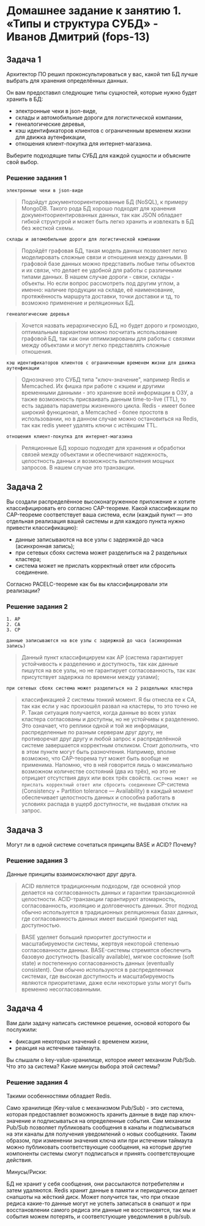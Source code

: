 # Домашнее задание к занятию 1. «Типы и структура СУБД» - Иванов Дмитрий (fops-13)

## Задача 1

Архитектор ПО решил проконсультироваться у вас, какой тип БД 
лучше выбрать для хранения определённых данных.

Он вам предоставил следующие типы сущностей, которые нужно будет хранить в БД:

- электронные чеки в json-виде,
- склады и автомобильные дороги для логистической компании,
- генеалогические деревья,
- кэш идентификаторов клиентов с ограниченным временем жизни для движка аутенфикации,
- отношения клиент-покупка для интернет-магазина.

Выберите подходящие типы СУБД для каждой сущности и объясните свой выбор.

### Решение задания 1

`электронные чеки в json-виде`
> Подойдут документоориентированные БД (NoSQL), к примеру MongoDB. Такого рода БД хорошо подходят для хранения документоориентированных данных, так как JSON обладает гибкой структурой и может быть легко хранить и извлекать в БД без жесткой схемы.

`склады и автомобильные дороги для логистической компании`
> Подойдёт графовая БД, такая модель данных позволяет легко моделировать сложные связи и отношения между данными. В графовой базе данных можно представить любые типы объектов и их связи, что делает ее удобной для работы с различными типами данных. В нашем случае дороги - связи, склады - объекты. Но если вопрос рассмотреть под другим углом, а именно: наличие продукции на складе, её наименование, протяжённость маршрута доставки, точки доставки и тд, то возможно применение и реляционных БД.

`генеалогические деревья`
> Хочется назвать иерархическую БД, но будет дорого и громоздко, оптимальным вариантом можно посчитать использование графовой БД, так как они оптимизированы для работы с связями между объектами и могут легко представлять сложные отношения. 

`кэш идентификаторов клиентов с ограниченным временем жизни для движка аутенфикации`
> Однозначно это СУБД типа "ключ-значение", например Redis и Memcached. Их фишка при работе с кэшем и другими временными данными - это хранение всей информации в ОЗУ, а также возможность присваивать данным time-to-live (TTL), то есть задавать параметры жизненного цикла. 
> Redis - имеет более широкий функционал, а Memcached - более простотв в использовании, но в данном случае можно остановиться на Redis, так как redis умеет удалять ключи с истёкшим TTL.

`отношения клиент-покупка для интернет-магазина`
> Реляционные БД хорошо подходят для хранения и обработки связей между объектами и обеспечивают надежность, целостность данных и возможность выполнения мощных запросов. В нашем случае это транзакции.


## Задача 2

Вы создали распределённое высоконагруженное приложение и хотите классифицировать его согласно 
CAP-теореме. Какой классификации по CAP-теореме соответствует ваша система, если 
(каждый пункт — это отдельная реализация вашей системы и для каждого пункта нужно привести классификацию):

- данные записываются на все узлы с задержкой до часа (асинхронная запись);
- при сетевых сбоях система может разделиться на 2 раздельных кластера;
- система может не прислать корректный ответ или сбросить соединение.

Согласно PACELC-теореме как бы вы классифицировали эти реализации?


### Решение задания 2


```
1. AP
2. CA
3. CP
```

`данные записываются на все узлы с задержкой до часа (асинхронная запись)` 
> Данный пункт классифицируем как AP (система гарантирует устойчивость к разделению и доступность, так как данные пишутся на все узлы, но не гарантирует согласованность, так как присутствует задержка по времени между узлами);

`при сетевых сбоях система может разделиться на 2 раздельных кластера`
> классификацией 2 системы тонкий момент. Я бы отнесла ее к CA, так как если у нас произошёл развал на кластеры, то это точно не P. Такая ситуация получается, когда данные во всех узлах кластера согласованы и доступны, но не устойчивы к разделению. Это означает, что реплики одной и той же информации, распределенные по разным серверам друг другу, не противоречат друг другу и любой запрос к распределённой системе завершается корректным откликом.
> Стоит дополнить, что в этом пункте могут быть разночтения. Например, вполне возможно, что CAP-теорема тут может быть вообще не применима. Напомню, что в ней говорится лишь о максимально возможном количестве состояний (два из трёх), но это не отрицает отсутствия двух или всех трёх свойств.
`система может не прислать корректный ответ или сбросить соединение`
> CP-система (Consistency + Partition tolerance — Availability) в каждый момент обеспечивает целостность данных и способна работать в условиях распада в ущерб доступности, не выдавая отклик на запрос. 


## Задача 3

Могут ли в одной системе сочетаться принципы BASE и ACID? Почему?

### Решение задания 3

Данные принципы взаимоисключают друг друга.

> ACID является традиционным подходом, где основной упор делается на согласованность данных и гарантии транзакционной целостности. 
> ACID-транзакции гарантируют атомарность, согласованность, изоляцию и долговечность данных. 
> Этот подход обычно используется в традиционных реляционных базах данных, где согласованность данных имеет высший приоритет над доступностью.

> BASE уделяет больший приоритет доступности и масштабируемости системы, жертвуя некоторой степенью согласованности данных. 
> BASE-системы стремятся обеспечить базовую доступность (basically available), мягкое состояние (soft state) и постепенную согласованность данных (eventually consistent). 
> Они обычно используются в распределенных системах, где высокая доступность и масштабируемость являются приоритетами, даже если некоторые узлы могут быть временно несогласованными.


## Задача 4

Вам дали задачу написать системное решение, основой которого бы послужили:

- фиксация некоторых значений с временем жизни,
- реакция на истечение таймаута.

Вы слышали о key-value-хранилище, которое имеет механизм Pub/Sub. 
Что это за система? Какие минусы выбора этой системы?


### Решение задания 4

Такими особенностями обладает Redis.

Само хранилище (Key-value с механизмом Pub/Sub) - это система, которая предоставляет возможность хранить данные в виде пар ключ-значение и подписываться на определенные события.
Сам механизм Pub/Sub позволяет публиковать сообщения в каналы и подписываться на эти каналы для получения уведомлений о новых сообщениях.
Таким образом, при изменении значения ключа или при истечении таймаута можно публиковать соответствующие сообщения, на которые другие компоненты системы смогут подписаться и принять соответствующие действия.

Минусы/Риски:

БД не хранит у себя сообщения, они рассылаются потребителям и затем удаляются. Redis хранит данные в памяти и периодически делает снапшоты на жёсткий диск. 
Может получится так, что при отказе редиса какие-то данные могут не успеть записаться в снапшот и при восстановлении самого редиса эти данные не восстановятся, так мы и события можем потерять, и соответстующие уведомления в pub/sub.